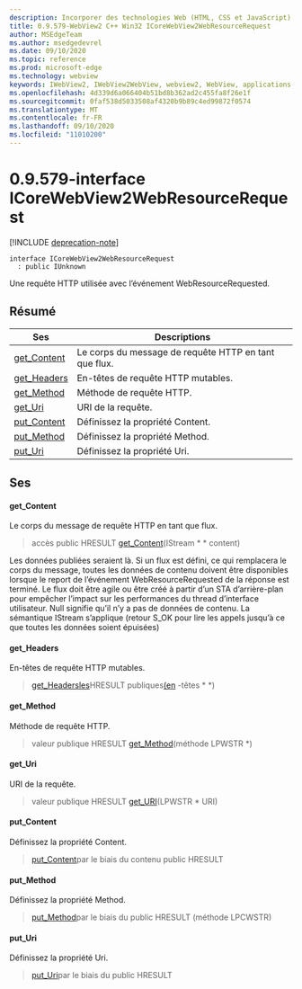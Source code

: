 ```yaml
---
description: Incorporer des technologies Web (HTML, CSS et JavaScript) dans vos applications natives avec le contrôle Microsoft Edge WebView2
title: 0.9.579-WebView2 C++ Win32 ICoreWebView2WebResourceRequest
author: MSEdgeTeam
ms.author: msedgedevrel
ms.date: 09/10/2020
ms.topic: reference
ms.prod: microsoft-edge
ms.technology: webview
keywords: IWebView2, IWebView2WebView, webview2, WebView, applications Win32, Win32, Edge, ICoreWebView2, ICoreWebView2Controller, contrôle de navigateur, html Edge, ICoreWebView2WebResourceRequest
ms.openlocfilehash: 4d339d6a066404b51bd8b362ad2c455fa8f26e1f
ms.sourcegitcommit: 0faf538d5033508af4320b9b89c4ed99872f0574
ms.translationtype: MT
ms.contentlocale: fr-FR
ms.lasthandoff: 09/10/2020
ms.locfileid: "11010200"
---
```

# 0.9.579-interface ICoreWebView2WebResourceRequest 

[!INCLUDE [deprecation-note](../../includes/deprecation-note.md)]

```
interface ICoreWebView2WebResourceRequest
  : public IUnknown
```

Une requête HTTP utilisée avec l’événement WebResourceRequested.

## Résumé

 Ses                        | Descriptions
--------------------------------|---------------------------------------------
[get_Content](#get_content) | Le corps du message de requête HTTP en tant que flux.
[get_Headers](#get_headers) | En-têtes de requête HTTP mutables.
[get_Method](#get_method) | Méthode de requête HTTP.
[get_Uri](#get_uri) | URI de la requête.
[put_Content](#put_content) | Définissez la propriété Content.
[put_Method](#put_method) | Définissez la propriété Method.
[put_Uri](#put_uri) | Définissez la propriété Uri.

## Ses

#### get_Content 

Le corps du message de requête HTTP en tant que flux.

> accès public HRESULT [get_Content](#get_content)(IStream * * content)

Les données publiées seraient là. Si un flux est défini, ce qui remplacera le corps du message, toutes les données de contenu doivent être disponibles lorsque le report de l’événement WebResourceRequested de la réponse est terminé. Le flux doit être agile ou être créé à partir d’un STA d’arrière-plan pour empêcher l’impact sur les performances du thread d’interface utilisateur. Null signifie qu’il n’y a pas de données de contenu. La sémantique IStream s’applique (retour S_OK pour lire les appels jusqu’à ce que toutes les données soient épuisées)

#### get_Headers 

En-têtes de requête HTTP mutables.

> [get_Headersles](#get_headers)HRESULT publiques[(en](icorewebview2httprequestheaders.md) -têtes * *)

#### get_Method 

Méthode de requête HTTP.

> valeur publique HRESULT [get_Method](#get_method)(méthode LPWSTR *)

#### get_Uri 

URI de la requête.

> valeur publique HRESULT [get_URI](#get_uri)(LPWSTR * URI)

#### put_Content 

Définissez la propriété Content.

> [put_Content](#put_content)par le biais du contenu public HRESULT

#### put_Method 

Définissez la propriété Method.

> [put_Method](#put_method)par le biais du public HRESULT (méthode LPCWSTR)

#### put_Uri 

Définissez la propriété Uri.

> [put_Uri](#put_uri)par le biais du public HRESULT

